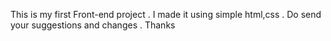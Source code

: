 This is my first Front-end project . I made it using simple html,css . Do send your suggestions and changes . Thanks
